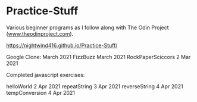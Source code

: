 # Practice-Stuff

Various beginner programs as I follow along with The Odin Project (www.theodinproject.com).

https://nightwind416.github.io/Practice-Stuff/

Google Clone:       March 2021
FizzBuzz            March 2021
RockPaperSciccors   2 Mar 2021


Completed javascript exercises:

helloWorld          2 Apr 2021
repeatString        3 Apr 2021
reverseString       4 Apr 2021
tempConversion      4 Apr 2021